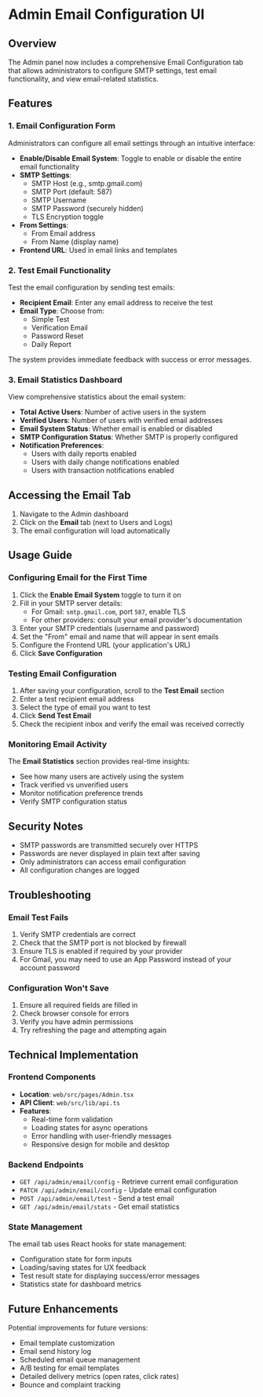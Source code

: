 # Admin Email Configuration UI

## Overview

The Admin panel now includes a comprehensive Email Configuration tab that allows administrators to configure SMTP settings, test email functionality, and view email-related statistics.

## Features

### 1. Email Configuration Form

Administrators can configure all email settings through an intuitive interface:

- **Enable/Disable Email System**: Toggle to enable or disable the entire email functionality
- **SMTP Settings**:
  - SMTP Host (e.g., smtp.gmail.com)
  - SMTP Port (default: 587)
  - SMTP Username
  - SMTP Password (securely hidden)
  - TLS Encryption toggle
- **From Settings**:
  - From Email address
  - From Name (display name)
- **Frontend URL**: Used in email links and templates

### 2. Test Email Functionality

Test the email configuration by sending test emails:

- **Recipient Email**: Enter any email address to receive the test
- **Email Type**: Choose from:
  - Simple Test
  - Verification Email
  - Password Reset
  - Daily Report

The system provides immediate feedback with success or error messages.

### 3. Email Statistics Dashboard

View comprehensive statistics about the email system:

- **Total Active Users**: Number of active users in the system
- **Verified Users**: Number of users with verified email addresses
- **Email System Status**: Whether email is enabled or disabled
- **SMTP Configuration Status**: Whether SMTP is properly configured
- **Notification Preferences**:
  - Users with daily reports enabled
  - Users with daily change notifications enabled
  - Users with transaction notifications enabled

## Accessing the Email Tab

1. Navigate to the Admin dashboard
2. Click on the **Email** tab (next to Users and Logs)
3. The email configuration will load automatically

## Usage Guide

### Configuring Email for the First Time

1. Click the **Enable Email System** toggle to turn it on
2. Fill in your SMTP server details:
   - For Gmail: `smtp.gmail.com`, port `587`, enable TLS
   - For other providers: consult your email provider's documentation
3. Enter your SMTP credentials (username and password)
4. Set the "From" email and name that will appear in sent emails
5. Configure the Frontend URL (your application's URL)
6. Click **Save Configuration**

### Testing Email Configuration

1. After saving your configuration, scroll to the **Test Email** section
2. Enter a test recipient email address
3. Select the type of email you want to test
4. Click **Send Test Email**
5. Check the recipient inbox and verify the email was received correctly

### Monitoring Email Activity

The **Email Statistics** section provides real-time insights:

- See how many users are actively using the system
- Track verified vs unverified users
- Monitor notification preference trends
- Verify SMTP configuration status

## Security Notes

- SMTP passwords are transmitted securely over HTTPS
- Passwords are never displayed in plain text after saving
- Only administrators can access email configuration
- All configuration changes are logged

## Troubleshooting

### Email Test Fails

1. Verify SMTP credentials are correct
2. Check that the SMTP port is not blocked by firewall
3. Ensure TLS is enabled if required by your provider
4. For Gmail, you may need to use an App Password instead of your account password

### Configuration Won't Save

1. Ensure all required fields are filled in
2. Check browser console for errors
3. Verify you have admin permissions
4. Try refreshing the page and attempting again

## Technical Implementation

### Frontend Components

- **Location**: `web/src/pages/Admin.tsx`
- **API Client**: `web/src/lib/api.ts`
- **Features**:
  - Real-time form validation
  - Loading states for async operations
  - Error handling with user-friendly messages
  - Responsive design for mobile and desktop

### Backend Endpoints

- `GET /api/admin/email/config` - Retrieve current email configuration
- `PATCH /api/admin/email/config` - Update email configuration
- `POST /api/admin/email/test` - Send a test email
- `GET /api/admin/email/stats` - Get email statistics

### State Management

The email tab uses React hooks for state management:
- Configuration state for form inputs
- Loading/saving states for UX feedback
- Test result state for displaying success/error messages
- Statistics state for dashboard metrics

## Future Enhancements

Potential improvements for future versions:

- Email template customization
- Email send history log
- Scheduled email queue management
- A/B testing for email templates
- Detailed delivery metrics (open rates, click rates)
- Bounce and complaint tracking
